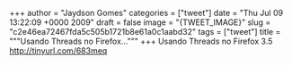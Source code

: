 
+++
author = "Jaydson Gomes"
categories = ["tweet"]
date = "Thu Jul 09 13:22:09 +0000 2009"
draft = false
image = "{TWEET_IMAGE}"
slug = "c2e46ea72467fda5c505b1721b8e61a0c1aabd32"
tags = ["tweet"]
title = """Usando Threads no Firefox..."""
+++
Usando Threads no Firefox 3.5 http://tinyurl.com/683meq
